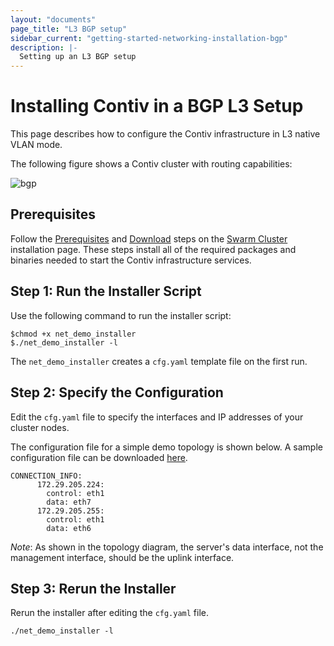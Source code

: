 ```yaml
---
layout: "documents"
page_title: "L3 BGP setup"
sidebar_current: "getting-started-networking-installation-bgp"
description: |-
  Setting up an L3 BGP setup
---
```


# Installing Contiv in a BGP L3 Setup

This page describes how to configure the Contiv infrastructure in L3 native VLAN mode.

The following figure shows a Contiv cluster with routing capabilities:

![bgp](bgp_arch.png)

## Prerequisites

Follow the [Prerequisites](install-swarm.html#Prerequisites) and [Download](install-swarm.html#Download)
steps on the [Swarm Cluster](install-swarm.html) installation page. 
These steps install all of the required packages and binaries needed to start the Contiv infrastructure services. 

## Step 1: Run the Installer Script
Use the following command to run the installer script:

```
$chmod +x net_demo_installer
$./net_demo_installer -l
```
The `net_demo_installer` creates a `cfg.yaml` template file on the first run.

## Step 2: Specify the Configuration
Edit the `cfg.yaml` file to specify the interfaces and IP addresses of your cluster nodes.

The configuration file for a simple demo topology is shown below. A sample configuration file can be 
downloaded [here](extras/sample_cfg.yml).

```
CONNECTION_INFO:
      172.29.205.224:
        control: eth1
        data: eth7
      172.29.205.255:
        control: eth1
        data: eth6
```
*Note*: As shown in the topology diagram, the server's data interface,
not the management interface, should be the uplink interface.

## Step 3: Rerun the Installer
Rerun the installer after editing the `cfg.yaml` file.

```
./net_demo_installer -l
```

